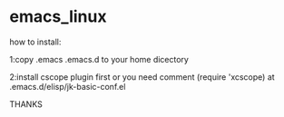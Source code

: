 # emacs_linux

how to install:

1:copy .emacs .emacs.d to your home dicectory

2:install cscope plugin first or you need comment (require 'xcscope) at .emacs.d/elisp/jk-basic-conf.el

THANKS

